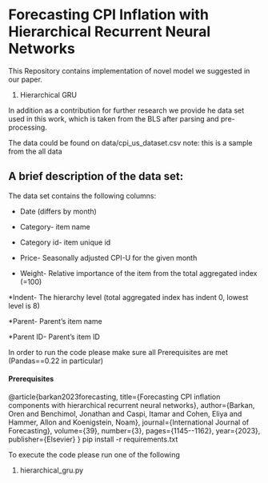 # Forecasting CPI Inflation with Hierarchical Recurrent Neural Networks
This Repository contains implementation of novel model we suggested in our paper.

1. Hierarchical GRU

In addition as a contribution for further research we provide he data set used in this work,
which is taken from the BLS after parsing and pre-processing. 

The data could be found on data/cpi_us_dataset.csv
note: this is a sample from the all data

## A brief description of the data set:
The data set contains the following columns:

* Date (differs by month)

* Category- item name

* Category id- item unique id

* Price- Seasonally adjusted CPI-U for the given month

* Weight- Relative importance of the item from the total aggregated index (=100)

*Indent- The hierarchy level (total aggregated index has indent 0, lowest level is 8)

*Parent- Parent’s item name

*Parent ID- Parent’s item ID


In order to run the code please make sure all Prerequisites are met (Pandas==0.22 in particular)
#### Prerequisites

@article{barkan2023forecasting,
  title={Forecasting CPI inflation components with hierarchical recurrent neural networks},
  author={Barkan, Oren and Benchimol, Jonathan and Caspi, Itamar and Cohen, Eliya and Hammer, Allon and Koenigstein, Noam},
  journal={International Journal of Forecasting},
  volume={39},
  number={3},
  pages={1145--1162},
  year={2023},
  publisher={Elsevier}
}
    pip install -r requirements.txt

    
To execute the code please run one of the following

1. hierarchical_gru.py

